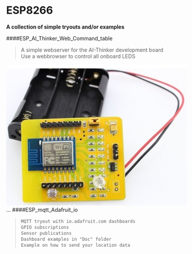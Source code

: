 # ESP8266  
**A collection of simple tryouts and/or examples**  

####ESP_AI_Thinker_Web_Command_table  
>	A simple webserver for the AI-Thinker development board  
>	Use a webbrowser to control all onboard LEDS  

![AI Thinker Board](https://github.com/jgmbrand/ESP8266/blob/master/ESP_AI_Thinker_Web_Command_table/Doc/AI_Thinker_Development_board.jpg)  
...
####ESP_mqtt_Adafruit_io

>	  MQTT tryout with io.adafruit.com dashboards  
>	  GPIO subscriptions  
>	  Sensor publications  
>	  Dashboard examples in "Doc" folder  
>	  Example on how to send your location data  
